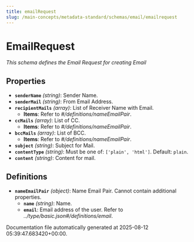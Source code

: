 ```yaml
---
title: emailRequest
slug: /main-concepts/metadata-standard/schemas/email/emailrequest
---
```


# EmailRequest

*This schema defines the Email Request for creating Email*

## Properties

- **`senderName`** *(string)*: Sender Name.
- **`senderMail`** *(string)*: From Email Address.
- **`recipientMails`** *(array)*: List of Receiver Name with Email.
  - **Items**: Refer to *#/definitions/nameEmailPair*.
- **`ccMails`** *(array)*: List of CC.
  - **Items**: Refer to *#/definitions/nameEmailPair*.
- **`bccMails`** *(array)*: List of BCC.
  - **Items**: Refer to *#/definitions/nameEmailPair*.
- **`subject`** *(string)*: Subject for Mail.
- **`contentType`** *(string)*: Must be one of: `['plain', 'html']`. Default: `plain`.
- **`content`** *(string)*: Content for mail.
## Definitions

- **`nameEmailPair`** *(object)*: Name Email Pair. Cannot contain additional properties.
  - **`name`** *(string)*: Name.
  - **`email`**: Email address of the user. Refer to *../type/basic.json#/definitions/email*.


Documentation file automatically generated at 2025-08-12 05:39:47.683420+00:00.
